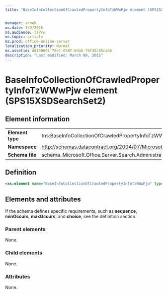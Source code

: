 ```yaml
---
title: "BaseInfoCollectionOfCrawledPropertyInfoTzWWwPjw element (SPS15XSDSearchSet2)"


manager: arnek
ms.date: 3/9/2015
ms.audience: ITPro
ms.topic: article
ms.prod: office-online-server
localization_priority: Normal
ms.assetid: dd160001-78e1-d307-6dab-74f45c05cabb
description: "Last modified: March 09, 2015"
---
```


# BaseInfoCollectionOfCrawledPropertyInfoTzWWwPjw element (SPS15XSDSearchSet2)

 
  
## Element information

|||
|:-----|:-----|
|**Element type** <br/> |tns:BaseInfoCollectionOfCrawledPropertyInfoTzWWwPjw  <br/> |
|**Namespace** <br/> |http://schemas.datacontract.org/2004/07/Microsoft.Office.Server.Search.Administration  <br/> |
|**Schema file** <br/> |schema_Microsoft.Office.Server.Search.Administration.xsd  <br/> |
   
## Definition

```XML
<xs:element name="BaseInfoCollectionOfCrawledPropertyInfoTzWWwPjw" type="tns:BaseInfoCollectionOfCrawledPropertyInfoTzWWwPjw"></xs:element>

```

## Elements and attributes

If the schema defines specific requirements, such as **sequence**, **minOccurs**, **maxOccurs**, and **choice**, see the definition section. 
  
### Parent elements

None.
  
### Child elements

None.
  
### Attributes

None.
  


